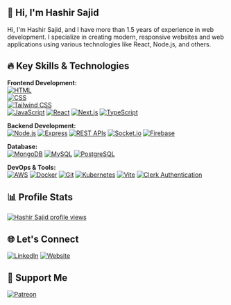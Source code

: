 ## 👋 Hi, I'm Hashir Sajid

Hi, I'm Hashir Sajid, and I have more than 1.5 years of experience in web development. I specialize in creating modern, responsive websites and web applications using various technologies like React, Node.js, and others.

## 🔥 Key Skills & Technologies

**Frontend Development:**  
[![HTML](https://img.shields.io/badge/HTML-%23E34F26?style=for-the-badge&logo=html5&logoColor=white)](https://developer.mozilla.org/en-US/docs/Web/HTML)  
[![CSS](https://img.shields.io/badge/CSS-%231572B6?style=for-the-badge&logo=css3&logoColor=white)](https://developer.mozilla.org/en-US/docs/Web/CSS)  
[![Tailwind CSS](https://img.shields.io/badge/Tailwind%20CSS-%2338B2AC?style=for-the-badge&logo=tailwind-css&logoColor=white)](https://tailwindcss.com/)  
[![JavaScript](https://img.shields.io/badge/JavaScript-%23F7DF1E?style=for-the-badge&logo=javascript&logoColor=black)](https://developer.mozilla.org/en-US/docs/Web/JavaScript) 
[![React](https://img.shields.io/badge/React-%2361DAFB?style=for-the-badge&logo=react&logoColor=black)](https://reactjs.org/) 
[![Next.js](https://img.shields.io/badge/Next.js-%23000000?style=for-the-badge&logo=next.js&logoColor=white)](https://nextjs.org/) 
[![TypeScript](https://img.shields.io/badge/TypeScript-%23007ACC?style=for-the-badge&logo=typescript&logoColor=white)](https://www.typescriptlang.org/)

**Backend Development:**  
[![Node.js](https://img.shields.io/badge/Node.js-%23339933?style=for-the-badge&logo=node.js&logoColor=white)](https://nodejs.org/) 
[![Express](https://img.shields.io/badge/Express-%23000000?style=for-the-badge&logo=express&logoColor=white)](https://expressjs.com/) 
[![REST APIs](https://img.shields.io/badge/REST%20APIs-%23000?style=for-the-badge&logo=api&logoColor=white)](https://www.restapitutorial.com/) 
[![Socket.io](https://img.shields.io/badge/Socket.io-%23333333?style=for-the-badge&logo=socket.io&logoColor=white)](https://socket.io/) 
[![Firebase](https://img.shields.io/badge/Firebase-%23039BE5?style=for-the-badge&logo=firebase&logoColor=white)](https://firebase.google.com/)

**Database:**  
[![MongoDB](https://img.shields.io/badge/MongoDB-%2300A900?style=for-the-badge&logo=mongodb&logoColor=white)](https://www.mongodb.com/) 
[![MySQL](https://img.shields.io/badge/MySQL-%234479A1?style=for-the-badge&logo=mysql&logoColor=white)](https://www.mysql.com/) 
[![PostgreSQL](https://img.shields.io/badge/PostgreSQL-%23430098?style=for-the-badge&logo=postgresql&logoColor=white)](https://www.postgresql.org/)

**DevOps & Tools:**  
[![AWS](https://img.shields.io/badge/AWS-%23232F3E?style=for-the-badge&logo=amazonaws&logoColor=white)](https://aws.amazon.com/) 
[![Docker](https://img.shields.io/badge/Docker-%232496ED?style=for-the-badge&logo=docker&logoColor=white)](https://www.docker.com/) 
[![Git](https://img.shields.io/badge/Git-%23F05032?style=for-the-badge&logo=git&logoColor=white)](https://git-scm.com/) 
[![Kubernetes](https://img.shields.io/badge/Kubernetes-%23326CE5?style=for-the-badge&logo=kubernetes&logoColor=white)](https://kubernetes.io/) 
[![Vite](https://img.shields.io/badge/Vite-%2300BFFF?style=for-the-badge&logo=vite&logoColor=white)](https://vitejs.dev/) 
[![Clerk Authentication](https://img.shields.io/badge/Clerk-%2300A1FF?style=for-the-badge&logo=clerk&logoColor=white)](https://clerk.dev/)

## 📊 Profile Stats
[![Hashir Sajid profile views](https://u8views.com/api/v1/github/profiles/161859417/views/day-week-month-total-count.svg)](https://u8views.com/github/hs96300k)

## 🌐 Let's Connect
[![LinkedIn](https://img.shields.io/badge/LinkedIn-%23626b95?style=for-the-badge&logoColor=white)](https://www.linkedin.com/in/hashirsajid)
[![Website](https://img.shields.io/badge/Website-%23626b95?style=for-the-badge&logo=vercel&logoColor=white)](https://hashirsajid.vercel.app/)

## 🧡 Support Me
[![Patreon](https://img.shields.io/badge/Patreon-%23626b95?style=for-the-badge&logo=patreon&logoColor=white)](https://www.patreon.com/hs96300k)


